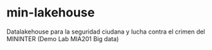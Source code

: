# min-lakehouse
Datalakehouse para la seguridad ciudana y lucha contra el crimen del MININTER (Demo Lab MIA201 Big data)
